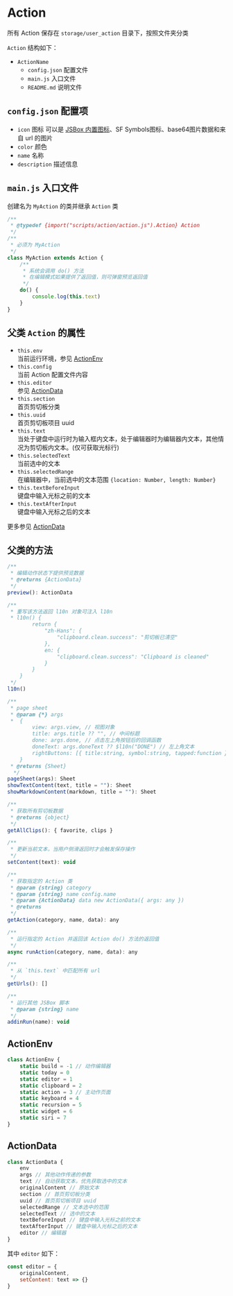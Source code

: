 # Action

所有 Action 保存在 `storage/user_action` 目录下，按照文件夹分类

`Action` 结构如下：

- `ActionName`
  - `config.json` 配置文件
  - `main.js` 入口文件
  - `README.md` 说明文件

## `config.json` 配置项

- `icon` 图标 可以是 [JSBox 内置图标](https://github.com/cyanzhong/xTeko/tree/master/extension-icons)、SF Symbols图标、base64图片数据和来自 url 的图片
- `color` 颜色
- `name` 名称
- `description` 描述信息

## `main.js` 入口文件

创建名为 `MyAction` 的类并继承 `Action` 类

```js
/**
 * @typedef {import("scripts/action/action.js").Action} Action
 */
/**
 * 必须为 MyAction
 */
class MyAction extends Action {
    /**
     * 系统会调用 do() 方法
     * 在编辑模式如果提供了返回值，则可弹窗预览返回值
     */
    do() {
        console.log(this.text)
    }
}
```

## 父类 `Action` 的属性

- `this.env`  
  当前运行环境，参见 [ActionEnv](#ActionEnv)
- `this.config`  
  当前 Action 配置文件内容
- `this.editor`  
  参见 [ActionData](#ActionData)
- `this.section`  
  首页剪切板分类
- `this.uuid`  
  首页剪切板项目 uuid
- `this.text`  
  当处于键盘中运行时为输入框内文本，处于编辑器时为编辑器内文本，其他情况为剪切板内文本。(仅可获取光标行)
- `this.selectedText`  
  当前选中的文本
- `this.selectedRange`  
  在编辑器中，当前选中的文本范围 `{location: Number, length: Number}`
- `this.textBeforeInput`  
  键盘中输入光标之前的文本
- `this.textAfterInput`  
  键盘中输入光标之后的文本

更多参见 [ActionData](#ActionData)

## 父类的方法

```js
/**
 * 编辑动作状态下提供预览数据
 * @returns {ActionData}
 */
preview(): ActionData

/**
 * 重写该方法返回 l10n 对象可注入 l10n
 * l10n() {
        return {
            "zh-Hans": {
                "clipboard.clean.success": "剪切板已清空"
            },
            en: {
                "clipboard.clean.success": "Clipboard is cleaned"
            }
        }
    }
 */
l10n()

/**
 * page sheet
 * @param {*} args 
 *  {
        view: args.view, // 视图对象
        title: args.title ?? "", // 中间标题
        done: args.done, // 点击左上角按钮后的回调函数
        doneText: args.doneText ?? $l10n("DONE") // 左上角文本
        rightButtons: [{ title:string, symbol:string, tapped:function }] // 右上角按钮
    }
 * @returns {Sheet}
  */
pageSheet(args): Sheet
showTextContent(text, title = ""): Sheet
showMarkdownContent(markdown, title = ""): Sheet

/**
 * 获取所有剪切板数据
 * @returns {object}
 */
getAllClips(): { favorite, clips }

/**
 * 更新当前文本，当用户侧滑返回时才会触发保存操作
 */
setContent(text): void

/**
 * 获取指定的 Action 类
 * @param {string} category
 * @param {string} name config.name
 * @param {ActionData} data new ActionData({ args: any })
 * @returns
 */
getAction(category, name, data): any

/**
 * 运行指定的 Action 并返回该 Action do() 方法的返回值
 */
async runAction(category, name, data): any

/**
 * 从 `this.text` 中匹配所有 url
 */
getUrls(): []

/**
 * 运行其他 JSBox 脚本
 * @param {string} name
 */
addinRun(name): void
```

## <span id="ActionEnv">ActionEnv</span>

```js
class ActionEnv {
    static build = -1 // 动作编辑器
    static today = 0
    static editor = 1
    static clipboard = 2
    static action = 3 // 主动作页面
    static keyboard = 4
    static recursion = 5
    static widget = 6
    static siri = 7
}
```

## <span id="ActionData">ActionData</span>

```js
class ActionData {
    env
    args // 其他动作传递的参数
    text // 自动获取文本，优先获取选中的文本
    originalContent // 原始文本
    section // 首页剪切板分类
    uuid // 首页剪切板项目 uuid
    selectedRange // 文本选中的范围
    selectedText // 选中的文本
    textBeforeInput // 键盘中输入光标之前的文本
    textAfterInput // 键盘中输入光标之后的文本
    editor // 编辑器
}
```

其中 `editor` 如下：

```js
const editor = {
    originalContent,
    setContent: text => {}
}
```
